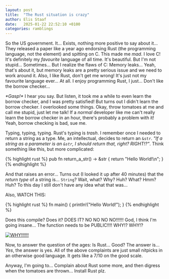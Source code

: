 ```yaml
---
layout: post
title:  "The Rust situation is crazy"
author: Elis Staaf
date:   2025-01-22 22:52:10 +0100
categories: ramblings
---
```


So the US government. It... Exists, nothing more positive to say about it...
They released a paper like a year ago endorsing Rust (the programming language,
not the element) and spitting on C. This made me *mad*. I love C! It's definitely
my *favourite* language of all time. It's beautiful. But I'm not stupid... Sometimes...
But I realize the flaws of C: Memory leaks... Yeah, that's about it, but memory
leaks are a pretty serious issue and we need to work around it. Also, I like Rust,
don't get me wrong! It's just not my favourite language ever... At all. I enjoy
programming Rust, I just... Don't like the borrow checker...

*\*Gasp!\** I hear you say. But listen, it took me a while to even learn the borrow
checker, and I was pretty satisfied! But turns out I didn't learn the borrow checker.
I overlooked some things. Okay, throw tomatoes at me and call me stupid, just let me
talk! If a *normal* developer like me can't really learn the borrow checker in an hour,
there's probably a problem with it! Yeah, borrow checking is bad, sue me.

Typing, typing, typing. Rust's typing is *trash*. I remember once I needed to return
a string as a type. Me, an intellectual, decides to return an ``&str``. *"If a string
as a parameter is an ``&str``, I should return that, right? RIGHT!?"*. Think something
like this, but more complicated:

{% highlight rust %}
pub fn return_a_str() -> &str {
    return "Hello World!\n";
}
{% endhighlight %}

And that raises an error... Turns out (I looked it up after 40 minutes) that the
*return type* of a string is... ``String``? Wait, what? Why? Huh? What? Hmm? Huh?
To this day I still don't have any idea what that was...

Also, WATCH THIS:

{% highlight rust %}
fn main() {
    println!("Hello World!");
}
{% endhighlight %}

Does this compile? Does it? DOES IT? NO NO NO NO!!!!!! God, I think I'm going
insane... The function needs to be PUBLIC!!!! WHY!? WHY!?

[![WHY!!!!!!](_img/question_for_god.png)](/)

Now, to answer the question of the ages: Is Rust... Good? The answer is... *Yes*,
the answer is yes. All of the above complaints are just small nitpicks in an
otherwise good language. It gets like a 7/10 on the good scale.

Anyway, I'm going to... Complain about Rust some more, and then digress when the
tomatoes are thrown... Install Rust plz.
